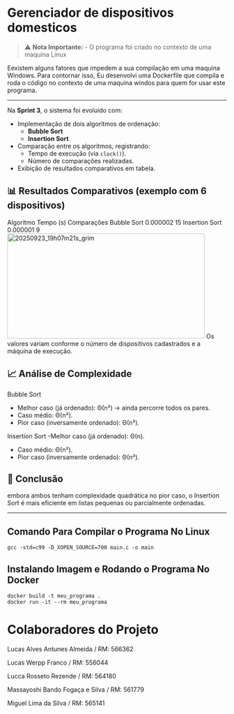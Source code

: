 # Gerenciador de dispositivos domesticos

> ⚠️ **Nota Importante:** - O programa foi criado no contexto de uma maquina Linux 

Eexistem alguns fatores que impedem a sua compilação em uma maquina Windows. Para contornar isso, Eu desenvolvi uma Dockerfile que compila e roda o código no contexto de uma maquina windos para quem for usar este programa.

---

Na **Sprint 3**, o sistema foi evoluído com:
- Implementação de dois algoritmos de ordenação:
  - **Bubble Sort**
  - **Insertion Sort**
- Comparação entre os algoritmos, registrando:
  - Tempo de execução (via `clock()`).
  - Número de comparações realizadas.
- Exibição de resultados comparativos em tabela.

## 📊 Resultados Comparativos (exemplo com 6 dispositivos)
Algoritmo	Tempo (s)	Comparações
Bubble Sort	0.000002	15
Insertion Sort	0.000001	9
<img width="453" height="241" alt="20250923_19h07m21s_grim" src="https://github.com/user-attachments/assets/06f7ea29-20d7-4e42-87a5-acd66c11256d" />
Os valores variam conforme o número de dispositivos cadastrados e a máquina de execução.

## 📈 Análise de Complexidade
Bubble Sort

- Melhor caso (já ordenado): Θ(n²) → ainda percorre todos os pares.
- Caso médio: Θ(n²).
- Pior caso (inversamente ordenado): Θ(n²).

Insertion Sort
-Melhor caso (já ordenado): Θ(n).
- Caso médio: Θ(n²).
- Pior caso (inversamente ordenado): Θ(n²).

## 📌 Conclusão
embora ambos tenham complexidade quadrática no pior caso, o Insertion Sort é mais eficiente em listas pequenas ou parcialmente ordenadas.

---

## Comando Para Compilar o Programa No Linux

```
gcc -std=c99 -D_XOPEN_SOURCE=700 main.c -o main
```

## Instalando Imagem e Rodando o Programa No Docker

```
docker build -t meu_programa .
docker run -it --rm meu_programa
```

# Colaboradores do Projeto

  Lucas Alves Antunes Almeida / RM: 566362 

  Lucas Werpp Franco / RM: 556044 

  Lucca Rosseto Rezende / RM: 564180 

  Massayoshi Bando Fogaça e Silva / RM: 561779 

  Miguel Lima da Silva / RM: 565141
